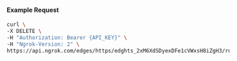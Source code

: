 <!-- Code generated for API Clients. DO NOT EDIT. -->

#### Example Request

```bash
curl \
-X DELETE \
-H "Authorization: Bearer {API_KEY}" \
-H "Ngrok-Version: 2" \
https://api.ngrok.com/edges/https/edghts_2xM6XdSDyexDFe1cVWxsH8iZgH3/routes/edghtsrt_2xM6XeWhIoQSKZUnJ5IQl4llbij/circuit_breaker
```
